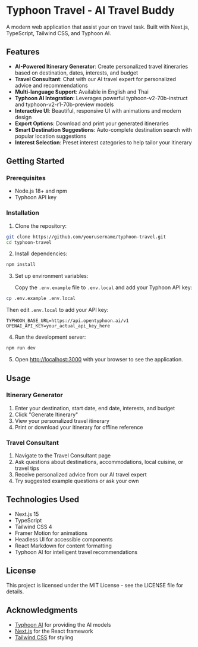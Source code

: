 # Typhoon Travel - AI Travel Buddy

A modern web application that assist your on travel task. Built with Next.js, TypeScript, Tailwind CSS, and Typhoon AI.

## Features

- **AI-Powered Itinerary Generator**: Create personalized travel itineraries based on destination, dates, interests, and budget
- **Travel Consultant**: Chat with our AI travel expert for personalized advice and recommendations
- **Multi-language Support**: Available in English and Thai
- **Typhoon AI Integration**: Leverages powerful typhoon-v2-70b-instruct and typhoon-v2-r1-70b-preview models
- **Interactive UI**: Beautiful, responsive UI with animations and modern design
- **Export Options**: Download and print your generated itineraries
- **Smart Destination Suggestions**: Auto-complete destination search with popular location suggestions
- **Interest Selection**: Preset interest categories to help tailor your itinerary

## Getting Started

### Prerequisites

- Node.js 18+ and npm
- Typhoon API key

### Installation

1. Clone the repository:

```bash
git clone https://github.com/yourusername/typhoon-travel.git
cd typhoon-travel
```

2. Install dependencies:

```bash
npm install
```

3. Set up environment variables:

   Copy the `.env.example` file to `.env.local` and add your Typhoon API key:

```bash
cp .env.example .env.local
```

   Then edit `.env.local` to add your API key:

```
TYPHOON_BASE_URL=https://api.opentyphoon.ai/v1
OPENAI_API_KEY=your_actual_api_key_here
```

4. Run the development server:

```bash
npm run dev
```

5. Open [http://localhost:3000](http://localhost:3000) with your browser to see the application.

## Usage

### Itinerary Generator

1. Enter your destination, start date, end date, interests, and budget
2. Click "Generate Itinerary"
3. View your personalized travel itinerary
4. Print or download your itinerary for offline reference

### Travel Consultant

1. Navigate to the Travel Consultant page
2. Ask questions about destinations, accommodations, local cuisine, or travel tips
3. Receive personalized advice from our AI travel expert
4. Try suggested example questions or ask your own

## Technologies Used

- Next.js 15
- TypeScript
- Tailwind CSS 4
- Framer Motion for animations
- Headless UI for accessible components
- React Markdown for content formatting
- Typhoon AI for intelligent travel recommendations

## License

This project is licensed under the MIT License - see the LICENSE file for details.

## Acknowledgments

- [Typhoon AI](https://opentyphoon.ai/) for providing the AI models
- [Next.js](https://nextjs.org/) for the React framework
- [Tailwind CSS](https://tailwindcss.com/) for styling
